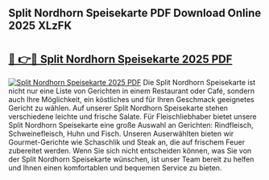 ## Split Nordhorn Speisekarte PDF Download Online 2025 XLzFK

# <h2><a href="http://gc9va5.nevu.top/?p=Split+Nordhorn+Speisekarte">🔗 👉🔴 Split Nordhorn Speisekarte 2025 PDF</a></h2>

[![Split Nordhorn Speisekarte 2025 PDF](https://i.imgur.com/dBaPXMq.png)](http://gc9va5.nevu.top/?p=Split+Nordhorn+Speisekarte)
Die Split Nordhorn Speisekarte ist nicht nur eine Liste von Gerichten in einem Restaurant oder Café, sondern auch Ihre Möglichkeit, ein köstliches und für Ihren Geschmack geeignetes Gericht zu wählen. Auf unserer Split Nordhorn Speisekarte stehen verschiedene leichte und frische Salate. Für Fleischliebhaber bietet unsere Split Nordhorn Speisekarte eine große Auswahl an Gerichten: Rindfleisch, Schweinefleisch, Huhn und Fisch. Unseren Auserwählten bieten wir Gourmet-Gerichte wie Schaschlik und Steak an, die auf frischem Feuer zubereitet werden. Wenn Sie sich nicht entscheiden können, was Sie von der Split Nordhorn Speisekarte wünschen, ist unser Team bereit zu helfen und Ihnen einen komfortablen und bequemen Service zu bieten.
